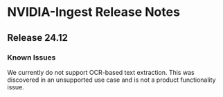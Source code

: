 # NVIDIA-Ingest Release Notes 

## Release 24.12

### Known Issues

 We currently do not support OCR-based text extraction. This was discovered in an unsupported use case and is not a product functionality issue.

